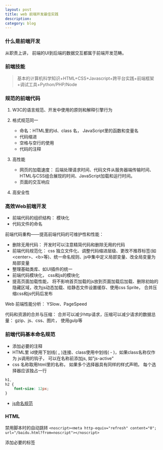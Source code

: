 ```yaml
---
layout: post
title: web 前端开发最佳实践
description:
category: blog
---
```


### 什么是前端开发

从职责上讲， 前端的UI到后端的数据交互都属于前端开发范畴。

### 前端技能

>基本的计算机科学知识+HTML+CSS+Javascript+跨平台实践+前端框架+调试工具+Python/PHP/Node

### 规范的前端代码

1. W3C的语言规范、开发中使用的原则和解释引擎行为

2. 格式规范同一

	-  命名：HTML里的id、class 名， JavaScript里的函数和变量名
	- 代码缩进
	- 空格与空行的使用
	- 代码的注释

3. 高性能

	- 网页的加载速度： 后端处理请求时间、代码文件从服务器端传输时间、HTML与CSS组合展现的时间、JavaScript加载和运行时间。
	- 页面的交互响应

4. 高安全性

### 高效Web前端开发

- 前端代码的组织结构： 模块化
- 代码文件的命名

前端代码重构——提高前端代码的可维护性和性能：

- 删除无用代码： 开发时可以注意精简代码和删除无用的代码
- 前端代码规范化： css 独立文件化、调整代码缩进层级、更改不推荐标签(如<center\>、<b\>等)、统一命名规则、js中集中定义局部变量、改全局变量为局部变量
- 整理基础类库、如UI插件的统一
- 前端代码模块化， css和js的模块化
- 提高页面加载性能， 将不影响首页加载的js放到页面加载后加载、删除初始的隐藏区域，改为js动态加载、给静态文件设置缓存、使用css Sprite， 合并压缩css和js代码后发布

Web 前端性能分析： YSlow、PageSpeed

代码和资源的合并与压缩： 合并可以减少http请求，压缩可以减少请求的数据总量： gzip、js、css、图片， 使用gulp等

### 前端代码基本命名规范

- 添加必要的注释
- HTML里 id使用下划线( _ )连接、class使用中划线( - )，如果class名称仅作为
js调用的钩子， 可以在名称前添加js, 如"js-active"
- css 名称取用html里的名称， 如果多个选择器具有同样的样式声明， 每个选择器应该独占一行

```css
h1,
h2 {
	font-size: 12px;
}

```

- [js命名规范](http://www.cnblogs.com/hustskyking/p/javascript-spec.html)

### HTML

禁用脚本时的自动跳转
`<noscript><meta http-equiv="refresh" content="0"; url="/baidu.html?from=noscript"></noscript>`

添加必要的<meta>标签
